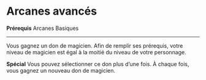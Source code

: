 # Arcanes avancés

<p><strong>Prérequis</strong> Arcanes Basiques</p>
<hr>
<p>Vous gagnez un don de magicien. Afin de remplir ses prérequis, votre niveau de magicien est égal à la moitié du niveau de votre personnage.</p>
<p><strong>Spécial</strong> Vous pouvez sélectionner ce don plus d’une fois. À chaque fois, vous gagnez un nouveau don de magicien.</p>